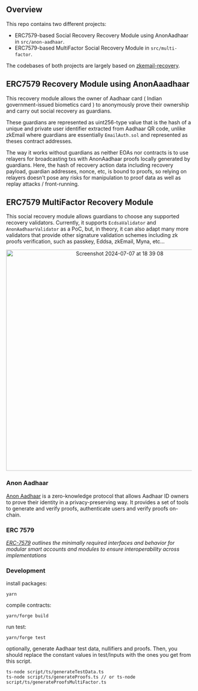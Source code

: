 ## Overview

This repo contains two different projects:

- ERC7579-based Social Recovery Recovery Module using AnonAadhaar in `src/anon-aadhaar`.
- ERC7579-based MultiFactor Social Recovery Module in `src/multi-factor`.

The codebases of both projects are largely based on [zkemail-recovery](https://github.com/zkemail/email-recovery).

## ERC7579 Recovery Module using AnonAaadhaar

This recovery module allows the owner of Aadhaar card ( Indian government-issued biometics card ) to anonymously prove their ownership and carry out social recovery as guardians.

These guardians are represented as uint256-type value that is the hash of a unique and private user identifier extracted from Aadhaar QR code, unlike zkEmail where guardians are essentially `EmailAuth.sol` and represented as theses contract addresses.

The way it works without guardians as neither EOAs nor contracts is to use relayers for broadcasting txs with AnonAadhaar proofs locally generated by guardians. Here, the hash of recovery action data including recovery payload, guardian addresses, nonce, etc, is bound to proofs, so relying on relayers doesn't pose any risks for manipulation to proof data as well as replay attacks / front-running.

## ERC7579 MultiFactor Recovery Module

This social recovery module allows guardians to choose any supported recovery validators. Currently, it supports `EcdsaValidator` and `AnonAadhaarValidator` as a PoC, but, in theory, it can also adapt many more validators that provide other signature validation schemes including zk proofs verification, such as passkey, Eddsa, zkEmail, Myna, etc...


<p align="center">
  <img width="600" alt="Screenshot 2024-07-07 at 18 39 08" src="https://github.com/porco-rosso-j/aadhaar-recovery-7579/assets/88586592/a873e527-be3f-4707-b70d-721ccc55c048">
</p>



### Anon Aadhaar

[Anon Aadhaar](https://github.com/anon-aadhaar/anon-aadhaar) is a zero-knowledge protocol that allows Aadhaar ID owners to prove their identity in a privacy-preserving way. It provides a set of tools to generate and verify proofs, authenticate users and verify proofs on-chain.

### ERC 7579

_[ERC-7579](https://erc7579.com/) outlines the minimally required interfaces and behavior for modular smart accounts and modules to ensure interoperability across implementations_

### Development

install packages:

```shell
yarn
```

compile contracts:

```shell
yarn/forge build
```

run test:

```shell
yarn/forge test
```

optionally, generate Aadhaar test data, nullifiers and proofs.
Then, you should replace the constant values in test/Inputs with the ones you get from this script.

```
ts-node script/ts/generateTestData.ts
ts-node script/ts/generateProofs.ts // or ts-node script/ts/generateProofsMultiFactor.ts
```

